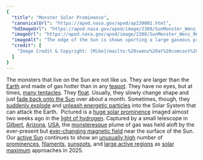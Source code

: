 ```yaml
---
{
  "title": "Monster Solar Prominence",
  "canonicalUrl": "https://apod.nasa.gov/apod/ap230801.html",
  "hdImageUrl": "https://apod.nasa.gov/apod/image/2308/SunMonster_Wenz_960.jpg",
  "imageUrl": "https://apod.nasa.gov/apod/image/2308/SunMonster_Wenz_960.jpg",
  "imageAlt": "The edge of the Sun is shown sporting a large gaseous prominence that looks like a science-fiction alien. Please see the explanation for more detailed information.",
  "credit": [
    "Image Credit & Copyright: [Mike](mailto:%20cwenz%20at%20comcast%20dot%20net) [Wenz](http://www.theskyscrapers.org/mike-wenz)"
  ]
}
---
```


The monsters that live on the Sun are not like us. They are larger than the [Earth](https://solarsystem.nasa.gov/planets/earth/overview/) and made of gas hotter than in any [teapot](https://apod.nasa.gov/apod/ap211003.html). They have no eyes, but at times, [many tentacles](https://en.wikipedia.org/wiki/Tentacle#/media/File:White_abalone_Haliotis_sorenseni.jpg). They [float](https://apod.nasa.gov/apod/ap220130.html). Usually, they slowly change shape and just [fade back onto the Sun](https://apod.nasa.gov/apod/ap180527.html) over about a month. Sometimes, though, they [suddenly explode](https://apod.nasa.gov/apod/ap190526.html) and [unleash energetic particles](https://apod.nasa.gov/apod/ap180902.html) into the Solar System that can attack the Earth.  Pictured is a [huge solar prominence](https://apod.nasa.gov/apod/ap220302.html) imaged almost two weeks ago in the [light of hydrogen](https://en.wikipedia.org/wiki/H-alpha). Captured by a small telescope in [Gilbert](https://en.wikipedia.org/wiki/Gilbert,_Arizona), [Arizona](https://youtu.be/sj13_HK_WUU), [USA](https://en.wikipedia.org/wiki/United_States), the [monster](https://apod.nasa.gov/apod/ap101018.html)[esque](https://randomwordgenerator.com/fake-word.php) plume of gas was held aloft by the ever-present but [ever-changing magnetic field](https://www.nasa.gov/feature/goddard/2016/understanding-the-magnetic-sun) near the surface of the Sun. Our [active Sun](https://spaceweather.com/images2023/02jul23/sunspotcounts.jpg) continues to show an [unusually high](https://cdn.animalchannel.co/wp-content/uploads/2020/07/06062531/concerned_dog_featured-1.png) number of [prominences](https://apod.nasa.gov/apod/ap220216.html), [filaments](https://apod.nasa.gov/apod/ap220913.html), [sunspots](https://spaceplace.nasa.gov/solar-activity/en/), and [large active regions](https://apod.nasa.gov/apod/ap141022.html) as [solar maximum](https://www.nasa.gov/sites/default/files/thumbnails/image/sunspots_comparison_1.jpg) approaches in 2025.
